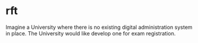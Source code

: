 # rft
Imagine a University where there is no existing digital administration system in place. The University would like develop one for exam registration.
